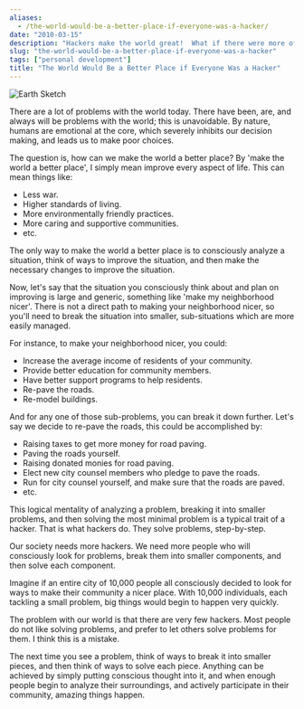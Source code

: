 ```yaml
---
aliases:
  - /the-world-would-be-a-better-place-if-everyone-was-a-hacker/
date: "2010-03-15"
description: "Hackers make the world great!  What if there were more of them?  Make a difference.  Get out there, and hack everything."
slug: "the-world-would-be-a-better-place-if-everyone-was-a-hacker"
tags: ["personal development"]
title: "The World Would Be a Better Place if Everyone Was a Hacker"
---
```



![Earth Sketch][]


There are a lot of problems with the world today.  There have been, are, and
always will be problems with the world; this is unavoidable.  By nature, humans
are emotional at the core, which severely inhibits our decision making, and
leads us to make poor choices.

The question is, how can we make the world a better place?  By 'make the world
a better place', I simply mean improve every aspect of life.  This can mean
things like:

-   Less war.
-   Higher standards of living.
-   More environmentally friendly practices.
-   More caring and supportive communities.
-   etc.

The only way to make the world a better place is to consciously analyze a
situation, think of ways to improve the situation, and then make the necessary
changes to improve the situation.

Now, let's say that the situation you consciously think about and plan on
improving is large and generic, something like 'make my neighborhood nicer'.
There is not a direct path to making your neighborhood nicer, so you'll need to
break the situation into smaller, sub-situations which are more easily managed.

For instance, to make your neighborhood nicer, you could:

-   Increase the average income of residents of your community.
-   Provide better education for community members.
-   Have better support programs to help residents.
-   Re-pave the roads.
-   Re-model buildings.

And for any one of those sub-problems, you can break it down further.  Let's
say we decide to re-pave the roads, this could be accomplished by:

-   Raising taxes to get more money for road paving.
-   Paving the roads yourself.
-   Raising donated monies for road paving.
-   Elect new city counsel members who pledge to pave the roads.
-   Run for city counsel yourself, and make sure that the roads are paved.
-   etc.

This logical mentality of analyzing a problem, breaking it into smaller
problems, and then solving the most minimal problem is a typical trait of a
hacker.  That is what hackers do.  They solve problems, step-by-step.

Our society needs more hackers.  We need more people who will consciously look
for problems, break them into smaller components, and then solve each
component.

Imagine if an entire city of 10,000 people all consciously decided to look for
ways to make their community a nicer place.  With 10,000 individuals, each
tackling a small problem, big things would begin to happen very quickly.

The problem with our world is that there are very few hackers.  Most people do
not like solving problems, and prefer to let others solve problems for them.  I
think this is a mistake.

The next time you see a problem, think of ways to break it into smaller pieces,
and then think of ways to solve each piece.  Anything can be achieved by simply
putting conscious thought into it, and when enough people begin to analyze
their surroundings, and actively participate in their community, amazing things
happen.


  [Earth Sketch]: /static/images/2010/earth-sketch.png "Earth Sketch"
